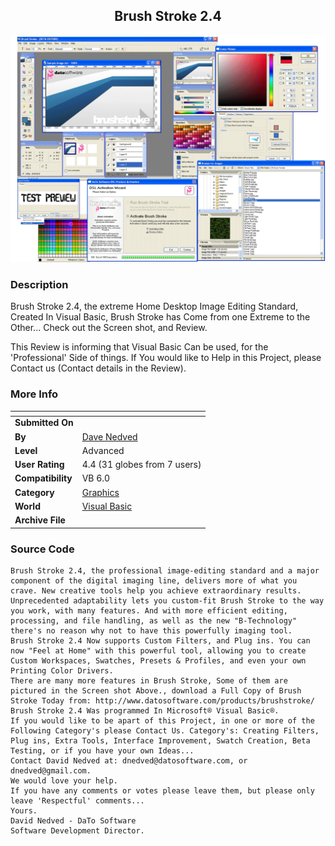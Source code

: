 ﻿<div align="center">

## Brush Stroke 2\.4

<img src="PIC20054131836212602.gif">
</div>

### Description

Brush Stroke 2.4, the extreme Home Desktop Image Editing Standard, Created In Visual Basic, Brush Stroke has Come from one Extreme to the Other... Check out the Screen shot, and Review.

This Review is informing that Visual Basic Can be used, for the 'Professional' Side of things. If You would like to Help in this Project, please Contact us (Contact details in the Review).
 
### More Info
 


<span>             |<span>
---                |---
**Submitted On**   |
**By**             |[Dave Nedved](https://github.com/Planet-Source-Code/PSCIndex/blob/master/ByAuthor/dave-nedved.md)
**Level**          |Advanced
**User Rating**    |4.4 (31 globes from 7 users)
**Compatibility**  |VB 6\.0
**Category**       |[Graphics](https://github.com/Planet-Source-Code/PSCIndex/blob/master/ByCategory/graphics__1-46.md)
**World**          |[Visual Basic](https://github.com/Planet-Source-Code/PSCIndex/blob/master/ByWorld/visual-basic.md)
**Archive File**   |[](https://github.com/Planet-Source-Code/dave-nedved-brush-stroke-2-4__1-59994/archive/master.zip)





### Source Code

```
Brush Stroke 2.4, the professional image-editing standard and a major component of the digital imaging line, delivers more of what you crave. New creative tools help you achieve extraordinary results. Unprecedented adaptability lets you custom-fit Brush Stroke to the way you work, with many features. And with more efficient editing, processing, and file handling, as well as the new "B-Technology" there's no reason why not to have this powerfully imaging tool.
Brush Stroke 2.4 Now supports Custom Filters, and Plug ins. You can now "Feel at Home" with this powerful tool, allowing you to create Custom Workspaces, Swatches, Presets & Profiles, and even your own Printing Color Drivers.
There are many more features in Brush Stroke, Some of them are pictured in the Screen shot Above., download a Full Copy of Brush Stroke Today from: http://www.datosoftware.com/products/brushstroke/
Brush Stroke 2.4 Was programmed In Microsoft® Visual Basic®.
If you would like to be apart of this Project, in one or more of the Following Category's please Contact Us. Category's: Creating Filters, Plug ins, Extra Tools, Interface Improvement, Swatch Creation, Beta Testing, or if you have your own Ideas...
Contact David Nedved at: dnedved@datosoftware.com, or dnedved@gmail.com.
We would love your help.
If you have any comments or votes please leave them, but please only leave 'Respectful' comments...
Yours.
David Nedved - DaTo Software
Software Development Director.
```

